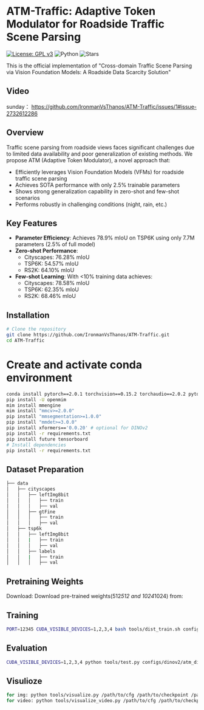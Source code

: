 # ATM-Traffic: Adaptive Token Modulator for Roadside Traffic Scene Parsing

[![License: GPL v3](https://img.shields.io/badge/License-GPLv3-blue.svg)](https://www.gnu.org/licenses/gpl-3.0)
![Python](https://img.shields.io/badge/python-v3.8+-blue.svg)
![Stars](https://img.shields.io/github/stars/IronmanVsThanos/ATM-Traffic)

This is the official implementation of "Cross-domain Traffic Scene Parsing via Vision Foundation Models: A Roadside Data Scarcity Solution"

## Video
sunday：
https://github.com/IronmanVsThanos/ATM-Traffic/issues/1#issue-2732612286



## Overview

Traffic scene parsing from roadside views faces significant challenges due to limited data availability and poor generalization of existing methods. We propose ATM (Adaptive Token Modulator), a novel approach that:

- Efficiently leverages Vision Foundation Models (VFMs) for roadside traffic scene parsing
- Achieves SOTA performance with only 2.5% trainable parameters
- Shows strong generalization capability in zero-shot and few-shot scenarios
- Performs robustly in challenging conditions (night, rain, etc.)

## Key Features

- **Parameter Efficiency**: Achieves 78.9% mIoU on TSP6K using only 7.7M parameters (2.5% of full model)
- **Zero-shot Performance**: 
  - Cityscapes: 76.28% mIoU
  - TSP6K: 54.57% mIoU  
  - RS2K: 64.10% mIoU
- **Few-shot Learning**: With <10% training data achieves:
  - Cityscapes: 78.58% mIoU
  - TSP6K: 62.35% mIoU
  - RS2K: 68.46% mIoU

## Installation
```bash
# Clone the repository
git clone https://github.com/IronmanVsThanos/ATM-Traffic.git
cd ATM-Traffic
```
# Create and activate conda environment
```bash
conda install pytorch==2.0.1 torchvision==0.15.2 torchaudio==2.0.2 pytorch-cuda=11.7 -c pytorch -c nvidia -y
pip install -U openmim
mim install mmengine
mim install "mmcv>=2.0.0"
pip install "mmsegmentation>=1.0.0"
pip install "mmdet>=3.0.0"
pip install xformers=='0.0.20' # optional for DINOv2
pip install -r requirements.txt
pip install future tensorboard
# Install dependencies
pip install -r requirements.txt
```


## Dataset Preparation
```bash
├── data
│   ├── cityscapes
│   │   ├── leftImg8bit
│   │   │   ├── train
│   │   │   ├── val
│   │   ├── gtFine
│   │   │   ├── train
│   │   │   ├── val
│   ├── tsp6k
│   │   ├── leftImg8bit
│   │   |   ├── train
│   │   │   ├── val
│   │   ├── labels
│   │   |   ├── train
│   │   │   ├── val
```
## Pretraining Weights
Download: Download pre-trained weights(512*512 and 1024*1024) from:

## Training
```bash
PORT=12345 CUDA_VISIBLE_DEVICES=1,2,3,4 bash tools/dist_train.sh configs/dinov2/atm_dinov2_mask2former_1024x1024_bs4x2.py NUM_GPUS
```
## Evaluation
```bash
CUDA_VISIBLE_DEVICES=1,2,3,4 python tools/test.py configs/dinov2/atm_dinov2_mask2former_1024x1024_bs4x2.py  work_dirs/atm_dinov2_mask2former_1024x1024_bs4x2/iter_40000.pth --backbone ./checkpoints/dinov2_converted_1024x1024.pth
```
## Visulioze
```bash
for img: python tools/visualize.py /path/to/cfg /path/to/checkpoint /path/to/images --backbone /path/to/converted_backbone
for video: python tools/visualize_video.py /path/to/cfg /path/to/checkpoint /path/to/images --backbone /path/to/converted_backbone
```


